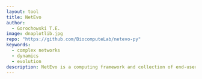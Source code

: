 ```yaml
---
layout: tool
title: NetEvo
author:
  - Gorochowski T.E.
image: dnaplotlib.jpg
repo: "https://github.com/BiocomputeLab/netevo-py"
keywords:
  - complex networks
  - dynamics
  - evolution
description: NetEvo is a computing framework and collection of end-user tools designed to allow researchers to investigate evolutionary aspects of dynamical complex networks. By providing tools to easily integrate each of these factors in a coherent way, it aims to explore how they lead to the emergent properties displayed by many complex systems.
---
```

